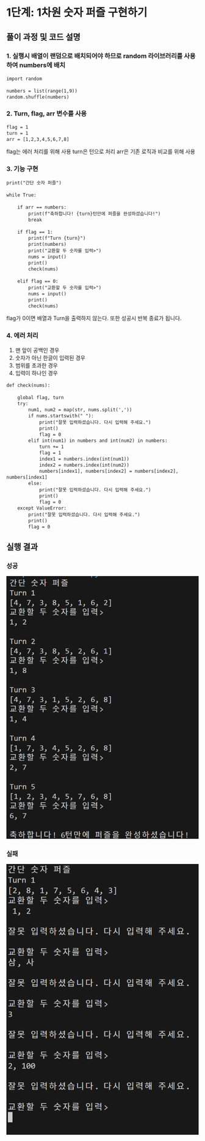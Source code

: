 # 1단계: 1차원 숫자 퍼즐 구현하기

## 풀이 과정 및 코드 설명

### 1. 실행시 배열이 랜덤으로 배치되어야 하므로 random 라이브러리를 사용하여 numbers에 배치
```
import random

numbers = list(range(1,9))
random.shuffle(numbers)
```

### 2. Turn, flag, arr 변수를 사용
```
flag = 1
turn = 1
arr = [1,2,3,4,5,6,7,8]
```

flag는 에러 처리를 위해 사용
turn은 턴으로 처리
arr은 기존 로직과 비교를 위해 사용

### 3. 기능 구현
```
print("간단 숫자 퍼즐")

while True:
    
    if arr == numbers:
        print(f"축하합니다! {turn}턴만에 퍼즐을 완성하셨습니다!")
        break

    if flag == 1:
        print(f"Turn {turn}")
        print(numbers)
        print("교환할 두 숫자를 입력>")
        nums = input()
        print()
        check(nums)

    elif flag == 0:
        print("교환할 두 숫자를 입력>")
        nums = input()
        print()
        check(nums)
```

flag가 0이면 배열과 Turn을 출력하지 않는다.
또한 성공시 반복 종료가 됩니다.

### 4. 에러 처리
1. 맨 앞이 공백인 경우
2. 숫자가 아닌 한글이 입력된 경우
3. 범위를 초과한 경우
4. 입력이 하나인 경우

```
def check(nums):

    global flag, turn
    try:  
        num1, num2 = map(str, nums.split(','))
        if nums.startswith(" "):
            print("잘못 입력하셨습니다. 다시 입력해 주세요.")
            print()
            flag = 0
        elif int(num1) in numbers and int(num2) in numbers:
            turn += 1
            flag = 1
            index1 = numbers.index(int(num1))
            index2 = numbers.index(int(num2))
            numbers[index1], numbers[index2] = numbers[index2], numbers[index1]
        else:
            print("잘못 입력하셨습니다. 다시 입력해 주세요.")
            print()
            flag = 0
    except ValueError:
        print("잘못 입력하셨습니다. 다시 입력해 주세요.")
        print()
        flag = 0
```

## 실행 결과
### 성공
![실행 결과](image.png)




### 실패
![에러 처리](image-1.png)

